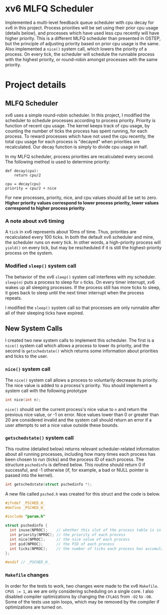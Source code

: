 # xv6 MLFQ Scheduler

Implemented a multi-level feedback queue scheduler with cpu decay for xv6 in this project. Process priorities will be set using their prior cpu usage (details below), and processes which have used less cpu recently will have higher priority. This is a different MLFQ scheduler than presented in OSTEP, but the principle of adjusting priority based on prior cpu usage is the same. Also implemented a `nice()` system call, which lowers the priority of a process. On every tick, the scheduler will schedule the runnable process with the highest priority, or round-robin amongst processes with the same priority.

# Project details

## MLFQ Scheduler

xv6 uses a simple round-robin scheduler. In this project, I modified the scheduler to schedule processes according to process priority. Priority is function of recent cpu usage. The kernel keeps track of cpu usage, by counting the number of ticks the process has spent running, for each process. To reward processes which have not used the cpu recently, the total cpu usage for each process is "decayed" when priorities are recalculated. Our decay function is simply to divide cpu usage in half.

In my MLFQ scheduler, process priorities are recalculated every second. The following method is used to determine priority:

``` example
def decay(cpu):
    return cpu/2
    
cpu = decay(cpu)
priority = cpu/2 + nice
```

For new processes, priority, nice, and cpu values should all be set to zero. **Higher priority values correspond to lower process priority, lower values correspond to higher process priority**.

### A note about xv6 timing

A `tick` in xv6 represents about 10ms of time. Thus, priorities are recalculated every 100 ticks. In both the default xv6 scheduler and mine, the scheduler runs on every tick. In other words, a high-priority process will `yield()` on every tick, but may be rescheduled if it is still the highest-priority process on the system.

### Modified `sleep()` system call
The behavior of the xv6 `sleep()` system call interferes with my scheduler. `sleep(n)` puts a process to sleep for `n` ticks. On every timer interrupt, xv6 wakes up all sleeping processes. If the process still has more ticks to sleep, it goes back to sleep until the next timer interrupt when the process repeats.

I modified the `sleep()` system call so that processes are only runnable after all of their sleeping ticks have expired.

## New System Calls

I created two new system calls to implement this scheduler. The first is a `nice()` system call which allows a process to lower its priority, and the second is `getschedstate()` which returns some information about priorities and ticks to the user. 

### `nice()` system call

The `nice()` system call allows a process to voluntarily decrease its priority. The nice value is added to a process's priority. You should implement a system call with the following prototype

``` c
int nice(int n);
```

`nice()` should set the current process's nice value to `n` and return the previous nice value, or -1 on error. Nice values lower than 0 or greater than 20 are considered invalid and the system call should return an error if a user attempts to set a nice value outside these bounds. 

### `getschedstate()` system call

This routine (detailed below) returns relevant scheduler-related information about all running processes, including how many times each process has been chosen to run (ticks) and the process ID of each process. The structure `pschedinfo` is defined below. This routine should return 0 if successful, and -1 otherwise (if, for example, a bad or NULL pointer is passed into the kernel).

``` c
int getschedstate(struct pschedinfo *);
```

A new file called `psched.h` was created for this struct and the code is below.

```c
#ifndef _PSCHED_H_
#define _PSCHED_H_

#include "param.h"

struct pschedinfo {
  int inuse[NPROC];    // whether this slot of the process table is in use (1 or 0)
  int priority[NPROC]; // the priority of each process
  int nice[NPROC];     // the nice value of each process 
  int pid[NPROC];      // the PID of each process 
  int ticks[NPROC];    // the number of ticks each process has accumulated 
};

#endif // _PSCHED_H_
```

### `Makefile` changes
In order for the tests to work, two changes were made to the xv6 `Makefile`. `CPUS := 1`, as we are only considering scheduling on a single core. I also disabled compiler optimizations by changing the `CFLAGS` from `-O2` to `-O0`. Some of the tests use spin loops, which may be removed by the compiler if optimizations are turned on.